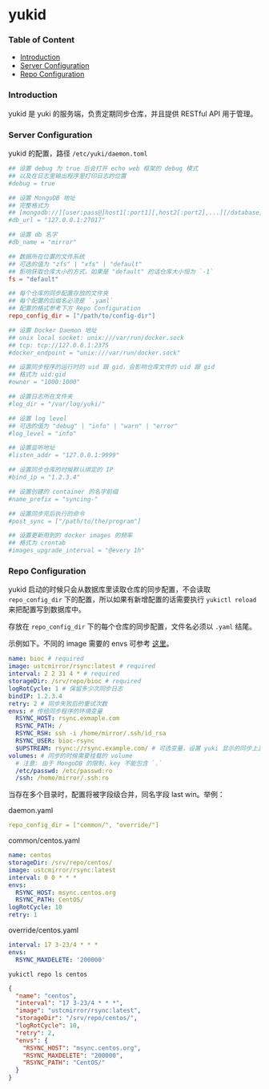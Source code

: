 # yukid

### Table of Content
* [Introduction](#introduction)
* [Server Configuration](#server-configuration)
* [Repo Configuration](#repo-configuration)

### Introduction

yukid 是 yuki 的服务端，负责定期同步仓库，并且提供 RESTful API 用于管理。

### Server Configuration

yukid 的配置，路径 `/etc/yuki/daemon.toml` 

```toml
## 设置 debug 为 true 后会打开 echo web 框架的 debug 模式
## 以及在日志里输出程序里打印日志的位置
#debug = true

## 设置 MongoDB 地址
## 完整格式为
## [mongodb://][user:pass@]host1[:port1][,host2[:port2],...][/database][?options]
#db_url = "127.0.0.1:27017"

## 设置 db 名字
#db_name = "mirror"

## 数据所在位置的文件系统
## 可选的值为 "zfs" | "xfs" | "default"
## 影响获取仓库大小的方式，如果是 "default" 的话仓库大小恒为 `-1`
fs = "default"

## 每个仓库的同步配置存放的文件夹
## 每个配置的后缀名必须是 `.yaml`
## 配置的格式参考下方 Repo Configuration
repo_config_dir = ["/path/to/config-dir"]

## 设置 Docker Daemon 地址
## unix local socket: unix:///var/run/docker.sock
## tcp: tcp://127.0.0.1:2375
#docker_endpoint = "unix:///var/run/docker.sock"

## 设置同步程序的运行时的 uid 跟 gid，会影响仓库文件的 uid 跟 gid
## 格式为 uid:gid
#owner = "1000:1000"

## 设置日志所在文件夹
#log_dir = "/var/log/yuki/"

## 设置 log level
## 可选的值为 "debug" | "info" | "warn" | "error"
#log_level = "info"

## 设置监听地址
#listen_addr = "127.0.0.1:9999"

## 设置同步仓库的时候默认绑定的 IP
#bind_ip = "1.2.3.4"

## 设置创建的 container 的名字前缀
#name_prefix = "syncing-"

## 设置同步完后执行的命令
#post_sync = ["/path/to/the/program"]

## 设置更新用到的 docker images 的频率
## 格式为 crontab
#images_upgrade_interval = "@every 1h"
```

### Repo Configuration

yukid 启动的时候只会从数据库里读取仓库的同步配置，不会读取 `repo_config_dir` 下的配置，所以如果有新增配置的话需要执行 `yukictl reload` 来把配置写到数据库中。

存放在 `repo_config_dir` 下的每个仓库的同步配置，文件名必须以 `.yaml` 结尾。

示例如下。不同的 image 需要的 envs 可参考 [这里](https://github.com/ustclug/ustcmirror-images#table-of-content)。
```yaml
name: bioc # required
image: ustcmirror/rsync:latest # required
interval: 2 2 31 4 * # required
storageDir: /srv/repo/bioc # required
logRotCycle: 1 # 保留多少次同步日志
bindIP: 1.2.3.4
retry: 2 # 同步失败后的重试次数
envs: # 传给同步程序的环境变量
  RSYNC_HOST: rsync.exmaple.com
  RSYNC_PATH: /
  RSYNC_RSH: ssh -i /home/mirror/.ssh/id_rsa
  RSYNC_USER: bioc-rsync
  $UPSTREAM: rsync://rsync.example.com/ # 可选变量，设置 yuki 显示的同步上游
volumes: # 同步的时候需要挂载的 volume
  # 注意: 由于 MongoDB 的限制，key 不能包含 `.`
  /etc/passwd: /etc/passwd:ro
  /ssh: /home/mirror/.ssh:ro
```

当存在多个目录时，配置将被字段级合并，同名字段 last win。举例：

daemon.yaml
```yaml
repo_config_dir = ["common/", "override/"]
```

common/centos.yaml
```yaml
name: centos
storageDir: /srv/repo/centos/
image: ustcmirror/rsync:latest
interval: 0 0 * * *
envs:
  RSYNC_HOST: msync.centos.org
  RSYNC_PATH: CentOS/
logRotCycle: 10
retry: 1
```

override/centos.yaml
```yaml
interval: 17 3-23/4 * * *
envs:
  RSYNC_MAXDELETE: '200000'
```

`yukictl repo ls centos`

```json
{
  "name": "centos",
  "interval": "17 3-23/4 * * *",
  "image": "ustcmirror/rsync:latest",
  "storageDir": "/srv/repo/centos/",
  "logRotCycle": 10,
  "retry": 2,
  "envs": {
    "RSYNC_HOST": "msync.centos.org",
    "RSYNC_MAXDELETE": "200000",
    "RSYNC_PATH": "CentOS/"
  }
}
```
